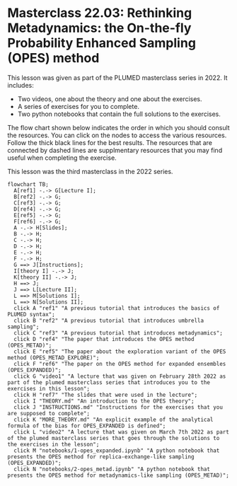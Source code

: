 # Masterclass 22.03: Rethinking Metadynamics: the On-the-fly Probability Enhanced Sampling (OPES) method

This lesson was given as part of the PLUMED masterclass series in 2022.  It includes:

* Two videos, one about the theory and one about the exercises.
* A series of exercises for you to complete.
* Two python notebooks that contain the full solutions to the exercises.

The flow chart shown below indicates the order in which you should consult the resources.  You can click on the nodes to access the various resources.  Follow the thick black lines for the best results.  The resources that are connected by dashed lines are supplmentary resources that you may find useful when completing the exercise.

This lesson was the third masterclass in the 2022 series.

```mermaid
flowchart TB;
  A[ref1] -.-> G[Lecture I];
  B[ref2] -.-> G;
  C[ref3] -.-> G;
  D[ref4] -.-> G;
  E[ref5] -.-> G;
  F[ref6] -.-> G;
  A -.-> H[Slides];
  B -.-> H;
  C -.-> H;
  D -.-> H;
  E -.-> H;
  F -.-> H;
  G ==> J[Instructions];
  I[theory I] -.-> J;
  K[theory II] -.-> J;
  H ==> J;
  J ==> L[Lecture II];
  L ==> M[Solutions I];
  L ==> N[Solutions II];
  click A "ref1" "A previous tutorial that introduces the basics of PLUMED syntax";
  click B "ref2" "A previous tutorial that introduces umbrella sampling";
  click C "ref3" "A previous tutorial that introduces metadynamics";
  click D "ref4" "The paper that introduces the OPES method (OPES_METAD)";
  click E "ref5" "The paper about the exploration variant of the OPES method (OPES_METAD_EXPLORE)";
  click F "ref6" "The paper on the OPES method for expanded ensembles (OPES_EXPANDED)";
  click G "video1" "A lecture that was given on February 28th 2022 as part of the plumed masterclass series that introduces you to the exercises in this lesson";
  click H "ref7" "The slides that were used in the lecture";
  click I "THEORY.md" "An introduction to the OPES theory";
  click J "INSTRUCTIONS.md" "Instructions for the exercises that you are supposed to complete";
  click K "MORE_THEORY.md" "An explicit example of the analytical formula of the bias for OPES_EXPANDED is defined";
  click L "video2" "A lecture that was given on March 7th 2022 as part of the plumed masterclass series that goes through the solutions to the exercises in the lesson";
  click M "notebooks/1-opes_expanded.ipynb" "A python notebook that presents the OPES method for replica-exchange-like sampling (OPES_EXPANDED)";
  click N "notebooks/2-opes_metad.ipynb" "A python notebook that presents the OPES method for metadynamics-like sampling (OPES_METAD)";
```
